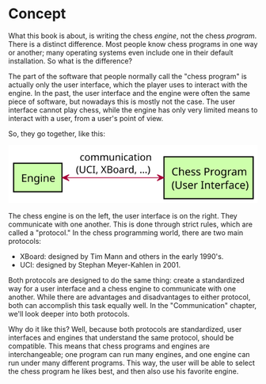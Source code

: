 # Concept

What this book is about, is writing the chess *engine*, not the chess
*program*. There is a distinct difference. Most people know chess programs
in one way or another; many operating systems even include one in their
default installation. So what is the difference?

The part of the software that people normally call the "chess program" is
actually only the user interface, which the player uses to interact with
the engine. In the past, the user interface and the engine were often the
same piece of software, but nowadays this is mostly not the case. The user
interface cannot play chess, while the engine has only very limited means
to interact with a user, from a user's point of view.

So, they go together, like this:

![](../diagrams/concept.svg)

The chess engine is on the left, the user interface is on the right. They
communicate with one another. This is done through strict rules, which are
called a "protocol." In the chess programming world, there are two main
protocols:

- XBoard: designed by Tim Mann and others in the early 1990's.
- UCI: designed by Stephan Meyer-Kahlen in 2001.

Both protocols are designed to do the same thing: create a standardized way
for a user interface and a chess engine to communicate with one another.
While there are advantages and disadvantages to either protocol, both can
accomplish this task equally well. In the "Communication" chapter, we'll
look deeper into both protocols.

Why do it like this? Well, because both protocols are standardized, user
interfaces and engines that understand the same protocol, should be
compatible. This means that chess programs and engines are interchangeable;
one program can run many engines, and one engine can run under many
different programs. This way, the user will be able to select the chess
program he likes best, and then also use his favorite engine.
